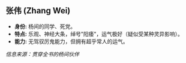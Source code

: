 ## 张伟 (Zhang Wei)

*   **身份:** 杨间的同学、死党。
*   **特点:** 乐观、神经大条，绰号"阳痿"，运气极好（疑似受某种灵异影响）。
*   **能力:** 无驾驭厉鬼能力，但拥有超乎常人的运气。

*信息来源：贯穿全书的杨间伙伴* 